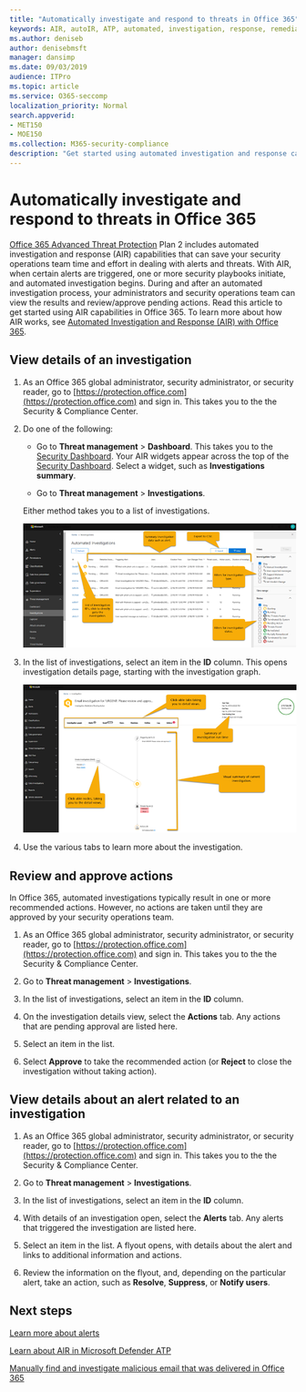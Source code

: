 ```yaml
---
title: "Automatically investigate and respond to threats in Office 365"
keywords: AIR, autoIR, ATP, automated, investigation, response, remediation, threats, advanced, threat, protection
ms.author: deniseb
author: denisebmsft
manager: dansimp
ms.date: 09/03/2019
audience: ITPro
ms.topic: article
ms.service: O365-seccomp
localization_priority: Normal
search.appverid:
- MET150
- MOE150
ms.collection: M365-security-compliance
description: "Get started using automated investigation and response capabilities in Office 365 Advanced Threat Protection Plan 2."
---
```


# Automatically investigate and respond to threats in Office 365

[Office 365 Advanced Threat Protection](office-365-atp.md) Plan 2 includes automated investigation and response (AIR) capabilities that can save your security operations team time and effort in dealing with alerts and threats. With AIR, when certain alerts are triggered, one or more security playbooks initiate, and automated investigation begins. During and after an automated investigation process, your administrators and security operations team can view the results and review/approve pending actions. Read this article to get started using AIR capabilities in Office 365. To learn more about how AIR works, see [Automated Investigation and Response (AIR) with Office 365](automated-investigation-response-office.md).

## View details of an investigation

1. As an Office 365 global administrator, security administrator, or security reader, go to [https://protection.office.com](https://protection.office.com) and sign in. This takes you to the the Security & Compliance Center.

2. Do one of the following:

    - Go to **Threat management** > **Dashboard**. This takes you to the [Security Dashboard](security-dashboard.md). Your AIR widgets appear across the top of the [Security Dashboard](security-dashboard.md). Select a widget, such as **Investigations summary**.

    - Go to **Threat management** > **Investigations**. 

    Either method takes you to a list of investigations.

    ![Main investigation page for AIR](media/air-maininvestigationpage.png) 


3. In the list of investigations, select an item in the **ID** column. This opens investigation details page, starting with the investigation graph.

    ![AIR investigation graph page](media/air-investigationgraphpage.png)

4. Use the various tabs to learn more about the investigation.

## Review and approve actions

In Office 365, automated investigations typically result in one or more recommended actions. However, no actions are taken until they are approved by your security operations team.  

1. As an Office 365 global administrator, security administrator, or security reader, go to [https://protection.office.com](https://protection.office.com) and sign in. This takes you to the the Security & Compliance Center.

2. Go to **Threat management** > **Investigations**.

3. In the list of investigations, select an item in the **ID** column. 

3. On the investigation details view, select the **Actions** tab. Any actions that are pending approval are listed here.

4. Select an item in the list.

5. Select **Approve** to take the recommended action (or **Reject** to close the investigation without taking action).

## View details about an alert related to an investigation

1. As an Office 365 global administrator, security administrator, or security reader, go to [https://protection.office.com](https://protection.office.com) and sign in. This takes you to the the Security & Compliance Center.

2. Go to **Threat management** > **Investigations**.

3. In the list of investigations, select an item in the **ID** column. 

4. With details of an investigation open, select the **Alerts** tab. Any alerts that triggered the investigation are listed here.

5. Select an item in the list. A flyout opens, with details about the alert and links to additional information and actions.

6. Review the information on the flyout, and, depending on the particular alert, take an action, such as **Resolve**, **Suppress**, or **Notify users**. 

## Next steps

[Learn more about alerts](alert-policies.md)

[Learn about AIR in Microsoft Defender ATP](https://docs.microsoft.com/windows/security/threat-protection/microsoft-defender-atp/automated-investigations)

[Manually find and investigate malicious email that was delivered in Office 365](investigate-malicious-email-that-was-delivered.md)
